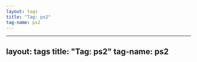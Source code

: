 ```yaml
---
layout: tags
title: "Tag: ps2"
tag-name: ps2
---
```

---
layout: tags
title: "Tag: ps2"
tag-name: ps2
---
